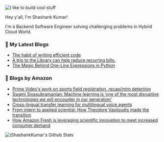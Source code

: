 ![I like to build cool stuff](https://res.cloudinary.com/dt8g3rhcy/image/upload/v1595929574/i_like_to_build_cool_shit._1_nzbwjh.png)

Hey y'all, I'm Shashank Kumar! 

I'm a Backend Software Engineer solving challenging problems in Hybrid Cloud World.

### 📕 My Latest Blogs
<!-- BLOG-POST-LIST:START -->
- [The habit of writing efficient code](https://medium.com/@ishashankkumar/the-habit-of-writing-efficient-code-153b05f04269?source=rss-d24dda280d5f------2)
- [A trip to the Library can help reduce recurring bills.](https://medium.com/swlh/a-trip-to-the-library-can-help-reduce-recurring-bills-23bca495cdf5?source=rss-d24dda280d5f------2)
- [The Magic Behind One-Line Expressions in Python](https://medium.com/swlh/the-magic-behind-one-line-expressions-in-python-816c10180c5c?source=rss-d24dda280d5f------2)
<!-- BLOG-POST-LIST:END -->

### 📕 Blogs by Amazon
<!-- AMAZON-BLOG-POST-LIST:START -->
- [Prime Video's work on sports field registration, recap/intro detection](https://www.amazon.science/blog/prime-videos-work-on-sports-field-registration-recap-intro-detection)
- [Swami Sivasubramanian: Machine learning is ‘one of the most disruptive technologies we will encounter in our generation’](https://www.amazon.science/latest-news/swami-sivasubramanian-machine-learning-is-one-of-the-most-disruptive-technologies-we-will-encounter-in-our-generation)
- [Cross-lingual transfer learning for multilingual voice agents](https://www.amazon.science/blog/cross-lingual-transfer-learning-for-multilingual-voice-agents)
- [From intern to applied scientist: How Theodore Vasiloudis made the transition](https://www.amazon.science/working-at-amazon/from-intern-to-applied-scientist-how-theodore-vasiloudis-made-the-transition)
- [How Amazon Fresh is leveraging scientific innovation to meet increased consumer demand](https://www.amazon.science/latest-news/how-amazon-fresh-is-leveraging-scientific-innovation-to-meet-increased-consumer-demand)
<!-- AMAZON-BLOG-POST-LIST:END -->



<img align="center" alt="iShashankKumar's Github Stats" src="https://github-readme-stats.vercel.app/api?username=ishashankkumar&show_icons=true&hide_border=true" />
